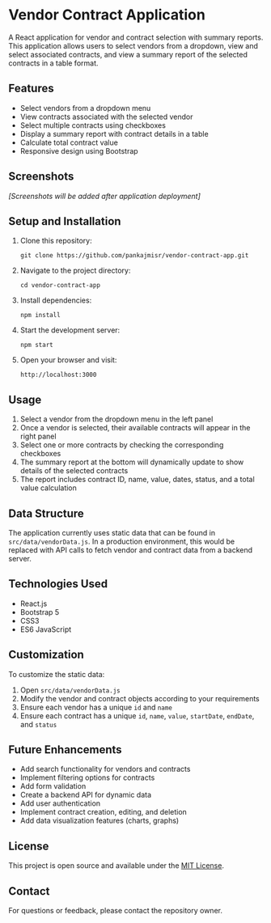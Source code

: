 # Vendor Contract Application

A React application for vendor and contract selection with summary reports. This application allows users to select vendors from a dropdown, view and select associated contracts, and view a summary report of the selected contracts in a table format.

## Features

- Select vendors from a dropdown menu
- View contracts associated with the selected vendor
- Select multiple contracts using checkboxes
- Display a summary report with contract details in a table
- Calculate total contract value
- Responsive design using Bootstrap

## Screenshots

*[Screenshots will be added after application deployment]*

## Setup and Installation

1. Clone this repository:
   ```
   git clone https://github.com/pankajmisr/vendor-contract-app.git
   ```

2. Navigate to the project directory:
   ```
   cd vendor-contract-app
   ```

3. Install dependencies:
   ```
   npm install
   ```

4. Start the development server:
   ```
   npm start
   ```

5. Open your browser and visit:
   ```
   http://localhost:3000
   ```

## Usage

1. Select a vendor from the dropdown menu in the left panel
2. Once a vendor is selected, their available contracts will appear in the right panel
3. Select one or more contracts by checking the corresponding checkboxes
4. The summary report at the bottom will dynamically update to show details of the selected contracts
5. The report includes contract ID, name, value, dates, status, and a total value calculation

## Data Structure

The application currently uses static data that can be found in `src/data/vendorData.js`. In a production environment, this would be replaced with API calls to fetch vendor and contract data from a backend server.

## Technologies Used

- React.js
- Bootstrap 5
- CSS3
- ES6 JavaScript

## Customization

To customize the static data:

1. Open `src/data/vendorData.js`
2. Modify the vendor and contract objects according to your requirements
3. Ensure each vendor has a unique `id` and `name`
4. Ensure each contract has a unique `id`, `name`, `value`, `startDate`, `endDate`, and `status`

## Future Enhancements

- Add search functionality for vendors and contracts
- Implement filtering options for contracts
- Add form validation
- Create a backend API for dynamic data
- Add user authentication
- Implement contract creation, editing, and deletion
- Add data visualization features (charts, graphs)

## License

This project is open source and available under the [MIT License](LICENSE).

## Contact

For questions or feedback, please contact the repository owner.
